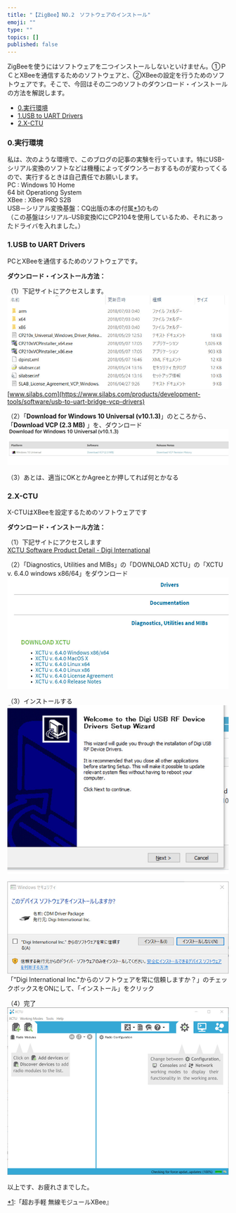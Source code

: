 ```yaml
---
title: "【ZigBee】NO.2　ソフトウェアのインストール"
emoji: ""
type: ""
topics: []
published: false
---
```


ZigBeeを使うにはソフトウェアを二つインストールしないといけません。➀ＰＣとXBeeを通信するためのソフトウェアと、②XBeeの設定を行うためのソフトウェアです。そこで、今回はその二つのソフトのダウンロード・インストールの方法を解説します。

* [0.実行環境](#0実行環境)
* [1.USB to UART Drivers](#1USB-to-UART-Drivers)
* [2.X-CTU](#2X-CTU)

### 0.実行環境

私は、次のような環境で、このブログの記事の実験を行っています。特にUSB-シリアル変換のソフトなどは機種によってダウンろーおするものが変わってくるので、実行するときは自己責任でお願いします。  
PC : Windows 10 Home  
 64 bit Operationg System  
XBee : XBee PRO S2B  
USB－シリアル変換基盤：CQ出版の本の付属[\*1](#f-5ea84f5c "「超お手軽　無線モジュールXBee』")のもの  
（この基盤はシリアル-USB変換ICにCP2104を使用しているため、それにあったドライバを入れました。）  
  
### 1.USB to UART Drivers

PCとXBeeを通信するためのソフトウェアです。

**ダウンロード・インストール方法：**

（1）下記サイトにアクセスします。  
![f:id:pythonjacascript:20180703005911j:plain](/images/ppythonjacascript2018070320180703005911.jpg "f:id:pythonjacascript:20180703005911j:plain")[www.silabs.com](https://www.silabs.com/products/development-tools/software/usb-to-uart-bridge-vcp-drivers)

（2）「**Download for Windows 10 Universal (v10.1.3)**」のところから、「**Download VCP (2.3 MB)** 」を、ダウンロード  
![f:id:pythonjacascript:20180703010148j:plain](/images/ppythonjacascript2018070320180703010148.jpg "f:id:pythonjacascript:20180703010148j:plain")

（3）あとは、適当にOKとかAgreeとか押してれば何とかなる  
  
### 2.X-CTU

X-CTUはXBeeを設定するためのソフトウェアです

**ダウンロード・インストール方法：**

（1）下記サイトにアクセスします  
[XCTU Software Product Detail - Digi International](https://www.digi.com/support/productdetail?pid=3352)

  
（2）「Diagnostics, Utilities and MIBs」の「DOWNLOAD XCTU」の「XCTU v. 6.4.0 windows x86/64」をダウンロード  
![f:id:pythonjacascript:20180703005917j:plain](/images/ppythonjacascript2018070320180703005917.jpg "f:id:pythonjacascript:20180703005917j:plain")

（3）インストールする  
![f:id:pythonjacascript:20180703005925j:plain](/images/ppythonjacascript2018070320180703005925.jpg "f:id:pythonjacascript:20180703005925j:plain")

![f:id:pythonjacascript:20180703005928j:plain](/images/ppythonjacascript2018070320180703005928.jpg "f:id:pythonjacascript:20180703005928j:plain")  
「”Digi International Inc."からのソフトウェアを常に信頼しますか？」のチェックボックスをONにして、「インストール」をクリック

（4）完了  
![f:id:pythonjacascript:20180703005932j:plain](/images/ppythonjacascript2018070320180703005932.jpg "f:id:pythonjacascript:20180703005932j:plain")
  
  
以上です、お疲れさまでした。

[\*1](#fn-5ea84f5c):「超お手軽 無線モジュールXBee』